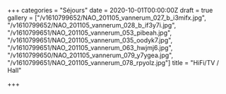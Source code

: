 +++
categories = "Séjours"
date = 2020-10-01T00:00:00Z
draft = true
gallery = ["/v1610799652/NAO_201105_vannerum_027_b_i3mifx.jpg", "/v1610799652/NAO_201105_vannerum_028_b_if3y7i.jpg", "/v1610799651/NAO_201105_vannerum_053_pibeah.jpg", "/v1610799651/NAO_201105_vannerum_035_oodyk7.jpg", "/v1610799651/NAO_201105_vannerum_063_hwjmj6.jpg", "/v1610799650/NAO_201105_vannerum_079_y7ygea.jpg", "/v1610799651/NAO_201105_vannerum_078_rpyolz.jpg"]
title = "HiFi/TV / Hall"

+++
